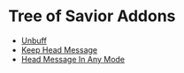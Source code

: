 # Tree of Savior Addons

- [Unbuff](https://github.com/yyyyyu/Tree-of-Savior-Addons/tree/master/unbuff)
- [Keep Head Message](https://github.com/yyyyyu/Tree-of-Savior-Addons/tree/master/KeepHeadMessage)
- [Head Message In Any Mode](https://github.com/yyyyyu/Tree-of-Savior-Addons/tree/master/KeepHeadMessage)
